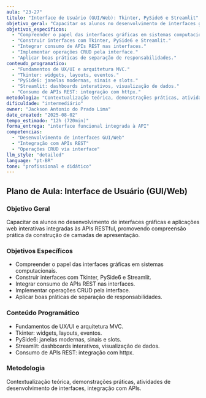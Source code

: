 ```yaml
---
aula: "23-27"
titulo: "Interface de Usuário (GUI/Web): Tkinter, PySide6 e Streamlit"
objetivo_geral: "Capacitar os alunos no desenvolvimento de interfaces gráficas e aplicações web interativas integradas às APIs RESTful, promovendo compreensão prática da construção de camadas de apresentação."
objetivos_especificos:
  - "Compreender o papel das interfaces gráficas em sistemas computacionais."
  - "Construir interfaces com Tkinter, PySide6 e Streamlit."
  - "Integrar consumo de APIs REST nas interfaces."
  - "Implementar operações CRUD pela interface."
  - "Aplicar boas práticas de separação de responsabilidades."
conteudo_programatico:
  - "Fundamentos de UX/UI e arquitetura MVC."
  - "Tkinter: widgets, layouts, eventos."
  - "PySide6: janelas modernas, sinais e slots."
  - "Streamlit: dashboards interativos, visualização de dados."
  - "Consumo de APIs REST: integração com httpx."
metodologia: "Contextualização teórica, demonstrações práticas, atividades de desenvolvimento de interfaces, integração com APIs."
dificuldade: "intermediário"
owner: "Jackson Antonio do Prado Lima"
date_created: "2025-08-02"
tempo_estimado: "12h (720min)"
forma_entrega: "interface funcional integrada à API"
competencias:
  - "Desenvolvimento de interfaces GUI/Web"
  - "Integração com APIs REST"
  - "Operações CRUD via interface"
llm_style: "detailed"
language: "pt-BR"
tone: "profissional e didático"
---
```


## Plano de Aula: Interface de Usuário (GUI/Web)

### Objetivo Geral
Capacitar os alunos no desenvolvimento de interfaces gráficas e aplicações web interativas integradas às APIs RESTful, promovendo compreensão prática da construção de camadas de apresentação.

### Objetivos Específicos
- Compreender o papel das interfaces gráficas em sistemas computacionais.
- Construir interfaces com Tkinter, PySide6 e Streamlit.
- Integrar consumo de APIs REST nas interfaces.
- Implementar operações CRUD pela interface.
- Aplicar boas práticas de separação de responsabilidades.

### Conteúdo Programático
- Fundamentos de UX/UI e arquitetura MVC.
- Tkinter: widgets, layouts, eventos.
- PySide6: janelas modernas, sinais e slots.
- Streamlit: dashboards interativos, visualização de dados.
- Consumo de APIs REST: integração com httpx.

### Metodologia
Contextualização teórica, demonstrações práticas, atividades de desenvolvimento de interfaces, integração com APIs.

